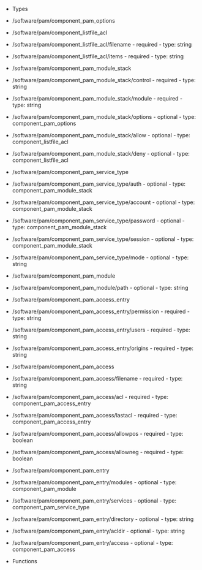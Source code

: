  - Types
  - /software/pam/component_pam_options
  - /software/pam/component_listfile_acl
   - /software/pam/component_listfile_acl/filename
    - required
    - type: string
   - /software/pam/component_listfile_acl/items
    - required
    - type: string
  - /software/pam/component_pam_module_stack
   - /software/pam/component_pam_module_stack/control
    - required
    - type: string
   - /software/pam/component_pam_module_stack/module
    - required
    - type: string
   - /software/pam/component_pam_module_stack/options
    - optional
    - type: component_pam_options
   - /software/pam/component_pam_module_stack/allow
    - optional
    - type: component_listfile_acl
   - /software/pam/component_pam_module_stack/deny
    - optional
    - type: component_listfile_acl
  - /software/pam/component_pam_service_type
   - /software/pam/component_pam_service_type/auth
    - optional
    - type: component_pam_module_stack
   - /software/pam/component_pam_service_type/account
    - optional
    - type: component_pam_module_stack
   - /software/pam/component_pam_service_type/password
    - optional
    - type: component_pam_module_stack
   - /software/pam/component_pam_service_type/session
    - optional
    - type: component_pam_module_stack
   - /software/pam/component_pam_service_type/mode
    - optional
    - type: string
  - /software/pam/component_pam_module
   - /software/pam/component_pam_module/path
    - optional
    - type: string
  - /software/pam/component_pam_access_entry
   - /software/pam/component_pam_access_entry/permission
    - required
    - type: string
   - /software/pam/component_pam_access_entry/users
    - required
    - type: string
   - /software/pam/component_pam_access_entry/origins
    - required
    - type: string
  - /software/pam/component_pam_access
   - /software/pam/component_pam_access/filename
    - required
    - type: string
   - /software/pam/component_pam_access/acl
    - required
    - type: component_pam_access_entry
   - /software/pam/component_pam_access/lastacl
    - required
    - type: component_pam_access_entry
   - /software/pam/component_pam_access/allowpos
    - required
    - type: boolean
   - /software/pam/component_pam_access/allowneg
    - required
    - type: boolean
  - /software/pam/component_pam_entry
   - /software/pam/component_pam_entry/modules
    - optional
    - type: component_pam_module
   - /software/pam/component_pam_entry/services
    - optional
    - type: component_pam_service_type
   - /software/pam/component_pam_entry/directory
    - optional
    - type: string
   - /software/pam/component_pam_entry/acldir
    - optional
    - type: string
   - /software/pam/component_pam_entry/access
    - optional
    - type: component_pam_access

 - Functions
